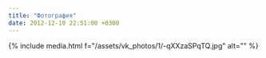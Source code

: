 ```yaml
---
title: "Фотография"
date: 2012-12-10 22:51:00 +0300
---
```



{% include media.html f="/assets/vk_photos/1/-qXXzaSPqTQ.jpg" alt="" %}
